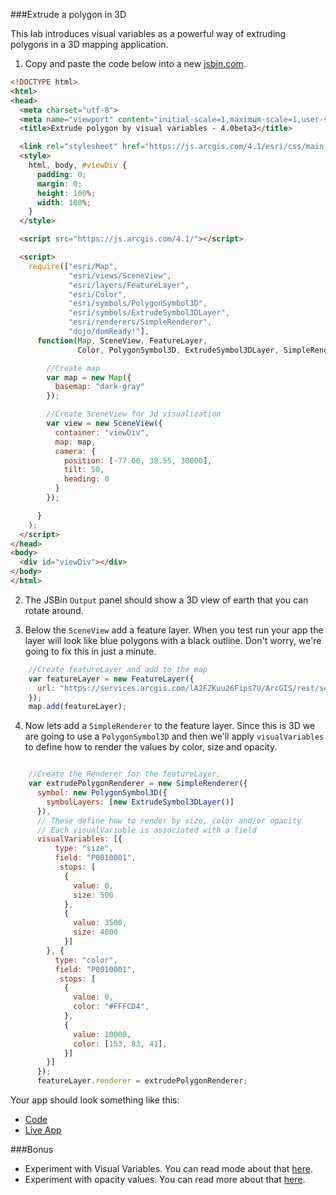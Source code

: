 ###Extrude a polygon in 3D

This lab introduces visual variables as a powerful way of extruding polygons in a 3D mapping application.

1. Copy and paste the code below into a new [jsbin.com](http://jsbin.com).

  ``` html 
  <!DOCTYPE html>
  <html>
  <head>
    <meta charset="utf-8">
    <meta name="viewport" content="initial-scale=1,maximum-scale=1,user-scalable=no">
    <title>Extrude polygon by visual variables - 4.0beta3</title>

    <link rel="stylesheet" href="https://js.arcgis.com/4.1/esri/css/main.css">
    <style>
      html, body, #viewDiv {
        padding: 0;
        margin: 0;
        height: 100%;
        width: 100%;
      }
    </style>

    <script src="https://js.arcgis.com/4.1/"></script>

    <script>
      require(["esri/Map",
               "esri/views/SceneView",
               "esri/layers/FeatureLayer",
               "esri/Color",
               "esri/symbols/PolygonSymbol3D",
               "esri/symbols/ExtrudeSymbol3DLayer",
               "esri/renderers/SimpleRenderer",
               "dojo/domReady!"], 
        function(Map, SceneView, FeatureLayer, 
                 Color, PolygonSymbol3D, ExtrudeSymbol3DLayer, SimpleRenderer) {

          //Create map
          var map = new Map({
            basemap: "dark-gray"
          });

          //Create SceneView for 3d visualization
          var view = new SceneView({
            container: "viewDiv",
            map: map,
            camera: {
              position: [-77.00, 38.55, 30000],
              tilt: 50,
              heading: 0
            }
          });

        }
      );
    </script>
  </head>
  <body>
    <div id="viewDiv"></div>
  </body>
  </html>
  ```
   
2. The JSBin `Output` panel should show a 3D view of earth that you can rotate around.

3. Below the `SceneView` add a feature layer. When you test run your app the layer will look like blue polygons with a black outline. 
Don't worry, we're going to fix this in just a minute.


  ``` js
      //Create featureLayer and add to the map
      var featureLayer = new FeatureLayer({
        url: "https://services.arcgis.com/lA2FZKuu26Fips7U/ArcGIS/rest/services/BlockGroupsDC/FeatureServer/0"
      });
      map.add(featureLayer);
  ```
   
4. Now lets add a `SimpleRenderer` to the feature layer. Since this is 3D we are going to use a `PolygonSymbol3D` and 
then we'll apply `visualVariables` to define how to render the values by color, size and opacity.

   
  ``` js

      //Create the Renderer for the featureLayer,
      var extrudePolygonRenderer = new SimpleRenderer({
        symbol: new PolygonSymbol3D({
          symbolLayers: [new ExtrudeSymbol3DLayer()]
        }),
        // These define how to render by size, color and/or opacity
        // Each visualVariable is associated with a field
        visualVariables: [{
            type: "size",
            field: "P0010001",
             stops: [
              {
                value: 0,
                size: 500
              },
              {
                value: 3500,
                size: 4000
              }]
          }, {
            type: "color", 
            field: "P0010001",
             stops: [
              {
                value: 0,
                color: "#FFFCD4",
              },
              {
                value: 10000,
                color: [153, 83, 41],
              }]
          }]
        });
        featureLayer.renderer = extrudePolygonRenderer;

  ```
   
Your app should look something like this:

 * [Code](index.html)
 * [Live App](http://jofraley.github.io/Hacking_JavaScript/labs/jsapi/extrude_polygon_3d/index.html)
 
###Bonus

* Experiment with Visual Variables. You can read mode about that [here](https://developers.arcgis.com/javascript/latest/api-reference/esri-renderers-SimpleRenderer.html#visualVariables).
* Experiment with opacity values. You can read more about that [here](https://developers.arcgis.com/javascript/latest/api-reference/esri-renderers-SimpleRenderer.html#opacity).
